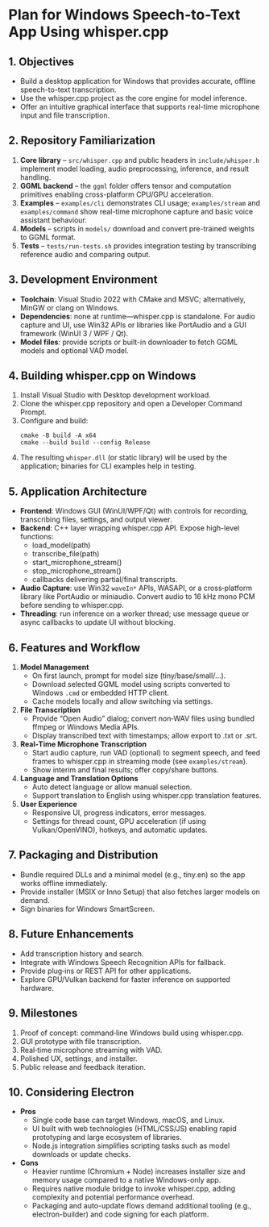 # Plan for Windows Speech-to-Text App Using whisper.cpp

## 1. Objectives
- Build a desktop application for Windows that provides accurate, offline speech-to-text transcription.
- Use the whisper.cpp project as the core engine for model inference.
- Offer an intuitive graphical interface that supports real-time microphone input and file transcription.

## 2. Repository Familiarization
1. **Core library** – `src/whisper.cpp` and public headers in `include/whisper.h` implement model loading, audio preprocessing, inference, and result handling.
2. **GGML backend** – the `ggml` folder offers tensor and computation primitives enabling cross-platform CPU/GPU acceleration.
3. **Examples** – `examples/cli` demonstrates CLI usage; `examples/stream` and `examples/command` show real-time microphone capture and basic voice assistant behaviour.
4. **Models** – scripts in `models/` download and convert pre-trained weights to GGML format.
5. **Tests** – `tests/run-tests.sh` provides integration testing by transcribing reference audio and comparing output.

## 3. Development Environment
- **Toolchain**: Visual Studio 2022 with CMake and MSVC; alternatively, MinGW or clang on Windows.
- **Dependencies**: none at runtime—whisper.cpp is standalone. For audio capture and UI, use Win32 APIs or libraries like PortAudio and a GUI framework (WinUI 3 / WPF / Qt).
- **Model files**: provide scripts or built-in downloader to fetch GGML models and optional VAD model.

## 4. Building whisper.cpp on Windows
1. Install Visual Studio with Desktop development workload.
2. Clone the whisper.cpp repository and open a Developer Command Prompt.
3. Configure and build:
   ```batch
   cmake -B build -A x64
   cmake --build build --config Release
   ```
4. The resulting `whisper.dll` (or static library) will be used by the application; binaries for CLI examples help in testing.

## 5. Application Architecture
- **Frontend**: Windows GUI (WinUI/WPF/Qt) with controls for recording, transcribing files, settings, and output viewer.
- **Backend**: C++ layer wrapping whisper.cpp API. Expose high-level functions:
  - load_model(path)
  - transcribe_file(path)
  - start_microphone_stream()
  - stop_microphone_stream()
  - callbacks delivering partial/final transcripts.
- **Audio Capture**: use Win32 `waveIn*` APIs, WASAPI, or a cross‑platform library like PortAudio or miniaudio. Convert audio to 16 kHz mono PCM before sending to whisper.cpp.
- **Threading**: run inference on a worker thread; use message queue or async callbacks to update UI without blocking.

## 6. Features and Workflow
1. **Model Management**
   - On first launch, prompt for model size (tiny/base/small/…).
   - Download selected GGML model using scripts converted to Windows `.cmd` or embedded HTTP client.
   - Cache models locally and allow switching via settings.
2. **File Transcription**
   - Provide “Open Audio” dialog; convert non‑WAV files using bundled ffmpeg or Windows Media APIs.
   - Display transcribed text with timestamps; allow export to .txt or .srt.
3. **Real‑Time Microphone Transcription**
   - Start audio capture, run VAD (optional) to segment speech, and feed frames to whisper.cpp in streaming mode (see `examples/stream`).
   - Show interim and final results; offer copy/share buttons.
4. **Language and Translation Options**
   - Auto detect language or allow manual selection.
   - Support translation to English using whisper.cpp translation features.
5. **User Experience**
   - Responsive UI, progress indicators, error messages.
   - Settings for thread count, GPU acceleration (if using Vulkan/OpenVINO), hotkeys, and automatic updates.

## 7. Packaging and Distribution
- Bundle required DLLs and a minimal model (e.g., tiny.en) so the app works offline immediately.
- Provide installer (MSIX or Inno Setup) that also fetches larger models on demand.
- Sign binaries for Windows SmartScreen.

## 8. Future Enhancements
- Add transcription history and search.
- Integrate with Windows Speech Recognition APIs for fallback.
- Provide plug‑ins or REST API for other applications.
- Explore GPU/Vulkan backend for faster inference on supported hardware.

## 9. Milestones
1. Proof of concept: command‑line Windows build using whisper.cpp.
2. GUI prototype with file transcription.
3. Real‑time microphone streaming with VAD.
4. Polished UX, settings, and installer.
5. Public release and feedback iteration.

## 10. Considering Electron
- **Pros**
  - Single code base can target Windows, macOS, and Linux.
  - UI built with web technologies (HTML/CSS/JS) enabling rapid prototyping and large ecosystem of libraries.
  - Node.js integration simplifies scripting tasks such as model downloads or update checks.
- **Cons**
  - Heavier runtime (Chromium + Node) increases installer size and memory usage compared to a native Windows-only app.
  - Requires native module bridge to invoke whisper.cpp, adding complexity and potential performance overhead.
  - Packaging and auto-update flows demand additional tooling (e.g., electron-builder) and code signing for each platform.

